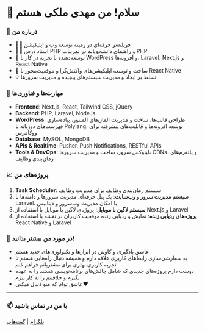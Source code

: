 # 👋 سلام! من مهدی ملکی هستم

### 🚀 درباره من
- 👨‍💻 فریلنسر حرفه‌ای در زمینه توسعه وب و اپلیکیشن
- 🧑‍🏫 استاد درس PHP و راهنمای دانشجویانم در تمرینات PHP
- 💼 توسعه‌دهنده با تجربه در کار با WordPress و افزونه‌ها، Laravel، Next.js و React Native
- 📱 ساخت و توسعه اپلیکیشن‌های واکنش‌گرا و موقعیت‌محور با React Native
- 💡 تسلط بر ایجاد و مدیریت سیستم‌های پیچیده و مدیریت سرورها

### 🌟 مهارت‌ها و فناوری‌ها
- **Frontend**: Next.js, React, Tailwind CSS, jQuery
- **Backend**: PHP, Laravel, Node.js
- **WordPress**: طراحی قالب‌ها، ساخت و مدیریت المان‌های المنتور، پیاده‌سازی فهرست‌های دو‌زبانه با Polylang، توسعه افزونه‌ها و قابلیت‌های پیشرفته برای ووکامرس
- **Database**: MySQL, MongoDB
- **APIs & Realtime**: Pusher, Push Notifications, RESTful APIs
- **Tools & DevOps**: لینوکس سرور، ساخت و مدیریت سرورها، CDNs، و پلتفرم‌های زمان‌بندی وظایف

### 📈 پروژه‌های من
1. **Task Scheduler**: سیستم زمان‌بندی وظایف برای مدیریت وظایف  
2. **سیستم مدیریت سرور و وب‌سایت**: یک پنل حرفه‌ای مدیریت سرورها و دامنه‌ها با Laravel، با امکان مدیریت وب‌سرور و دیتابیس
3. **سیستم لاگین با موبایل**: پروژه‌ی لاگین با موبایل با استفاده از Next.js و Laravel
4. **پروژه‌های ردیابی زنده**: نمایش و ردیابی زنده موقعیت کاربران در نقشه با استفاده از React Native و Laravel

### 💬 در مورد من بیشتر بدانید!
- عاشق یادگیری و کاوش در ابزارها و تکنولوژی‌های جدید هستم
- به سفارشی‌سازی رابط‌های کاربری علاقه دارم و همیشه دنبال راه‌هایی هستم تا تجربه کاربری بهتری برای مشتریانم فراهم کنم
- دوست دارم پروژه‌های جدیدی که شامل چالش‌های برنامه‌نویسی هستند را به عهده بگیرم و خلاقیتم را به کار ببرم
- عاشق توام که منو دنبال میکنی❤️

---

### 📫 با من در تماس باشید
[تلگرام](https://t.me/mahdi888pv) | [گیت‌هاب](https://github.com/malekidev)

